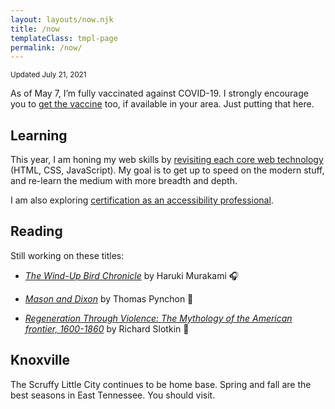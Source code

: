 ```yaml
---
layout: layouts/now.njk
title: /now
templateClass: tmpl-page
permalink: /now/
---
```


<small class="timestamp">Updated <time datetime="2021-07-21">July 21, 2021</time></small>

As of May 7, I’m fully vaccinated against COVID-19. I strongly encourage you to [get the vaccine](https://www.vaccines.gov/) too, if available in your area. Just putting that here.

## Learning

This year, I am honing my web skills by [revisiting each core web technology](/tags/learning) (HTML, CSS, JavaScript). My goal is to get up to speed on the modern stuff, and re-learn the medium with more breadth and depth.

I am also exploring [certification as an accessibility professional](https://www.accessibilityassociation.org/certification).

## Reading

Still working on these titles:

- <a href="http://www.worldcat.org/oclc/1137087735"><i>The Wind-Up Bird Chronicle</i></a> by Haruki&nbsp;Murakami 🎧

- <a href="https://www.worldcat.org/title/mason-and-dixon/oclc/243705730"><i>Mason and Dixon</i></a> by Thomas&nbsp;Pynchon 📱

- <a href="https://www.worldcat.org/title/regeneration-through-violence-the-mythology-of-the-american-frontier-1600-1860/oclc/333612"><i>Regeneration Through Violence: The Mythology of the American frontier, 1600-1860</i></a> by Richard Slotkin 📖

## Knoxville

The Scruffy Little City continues to be home base. Spring and fall are the best seasons in East Tennessee. You should visit.
